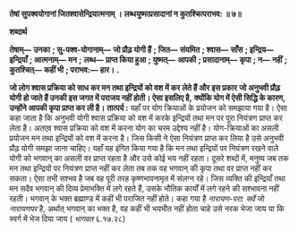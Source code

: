 **तेषां सुपक्वयोगानां जितश्वासेन्द्रियात्मनाम् ।** **लब्धयुष्मत्प्रसादानां न कुतश्चित्पराभव: ॥ ७॥** 

**शब्दार्थ** 

**तेषाम्—** **उनका** **; सु-पक्व-योगानाम्—** **जो प्रौढ़ योगी हैं** **; जित—** **संयमित** **; श्वास—** **साँस** **; इन्द्रिय—** **इन्द्रियाँ** **; आत्मनाम्—** **मन** **;** **लब्ध—** **प्राप्त किया हुआ** **; युष्मत्—** **आपकी** **; प्रसादानाम्—** **कृपा** **; न—** **नहीं** **; कुतश्चित्—** **कहीं भी** **; पराभव:—** **हार।** **.** 

**जो लोग श्वास प्रक्रिया को साध कर मन तथा इन्द्रियों को वश में कर लेते हैं और इस प्रकार** **जो अनुभवी प्रौढ़ योगी हो जाते हैं उनकी इस जगत में पराजय नहीं होती। ऐसा इसलिए है,** **क्योंकि योग में ऐसी सिद्धि के कारण, उन्होंने आपकी कृपा प्राप्त कर ली है।** **तात्पर्य :** यहाँ पर योग क्रियाओं के प्रयोजन को समझाया गया है। ऐसा कहा जाता है कि अनुभवी योगी श्वास प्रक्रिया को वश में करके इन्द्रियों तथा मन पर पूरा नियंत्रण प्राप्त कर लेता है। अतएव श्वास प्रक्रिया को वश में करना योग का चरम उद्देश्य नहीं है। योग-क्रियाओं का असली प्रयोजन मन तथा इन्द्रियों को वश में करना है। जिस किसी ने ऐसा नियंत्रण प्राप्त कर लिया है उसे अनुभवी प्रौढ़ योगी समझा जाना चाहिए। यहाँ यह इंगित किया गया है कि मन तथा इन्द्रियों पर नियंत्रण रखने वाले योगी को भगवान् का असली वर प्राप्त रहता है और उसे कोई भय नहीं रहता। दूसरे शब्दों में, मनुष्य जब तक मन तथा इन्द्रियों पर नियंत्रण प्राप्त नहीं कर लेता तब तक वह भगवान् की कृपा तथा वर प्राप्त नहीं कर सकता। ऐसा तभी सश्भव है जब वह पूरी तरह कृष्णभावनामृत में संलग्न रहे। जिस व्यक्ति की इन्द्रियाँ तथा मन सदैव भगवान् की दिव्य प्रेमाभक्ति में लगे रहते हैं, उसके भौतिक कार्यों में लगे रहने की सश्भावना नहीं रहती। भगवान् के भक्त ब्रह्माण्ड में कहीं भी पराजित नहीं होते। कहा गया है *नारायण-परा: सर्वे* जो *नारायणपर* है, अर्थात् भगवान् का भक्त है, वह कहीं भी भयभीत नहीं होता चाहे उसे नरक भेजा जाय या कि स्वर्ग में भेज दिया जाय ( *भागवत* ६.१७.२८)  